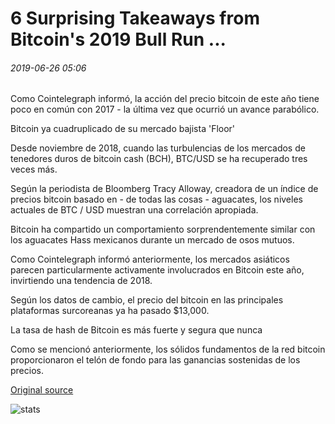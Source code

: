 # 6 Surprising Takeaways from Bitcoin's 2019 Bull Run ...

###### 2019-06-26 05:06

Como Cointelegraph informó, la acción del precio bitcoin de este año tiene poco en común con 2017 - la última vez que ocurrió un avance parabólico.

Bitcoin ya cuadruplicado de su mercado bajista 'Floor'

Desde noviembre de 2018, cuando las turbulencias de los mercados de tenedores duros de bitcoin cash (BCH), BTC/USD se ha recuperado tres veces más.

Según la periodista de Bloomberg Tracy Alloway, creadora de un índice de precios bitcoin basado en - de todas las cosas - aguacates, los niveles actuales de BTC / USD muestran una correlación apropiada.

Bitcoin ha compartido un comportamiento sorprendentemente similar con los aguacates Hass mexicanos durante un mercado de osos mutuos.

Como Cointelegraph informó anteriormente, los mercados asiáticos parecen particularmente activamente involucrados en Bitcoin este año, invirtiendo una tendencia de 2018.

Según los datos de cambio, el precio del bitcoin en las principales plataformas surcoreanas ya ha pasado $13,000.

La tasa de hash de Bitcoin es más fuerte y segura que nunca

Como se mencionó anteriormente, los sólidos fundamentos de la red bitcoin proporcionaron el telón de fondo para las ganancias sostenidas de los precios.

[Original source](https://cointelegraph.com/news/6-surprising-takeaways-from-bitcoins-2019-bull-run)

![stats](https://c.statcounter.com/11760860/0/a89fa40b/1/ "stats")